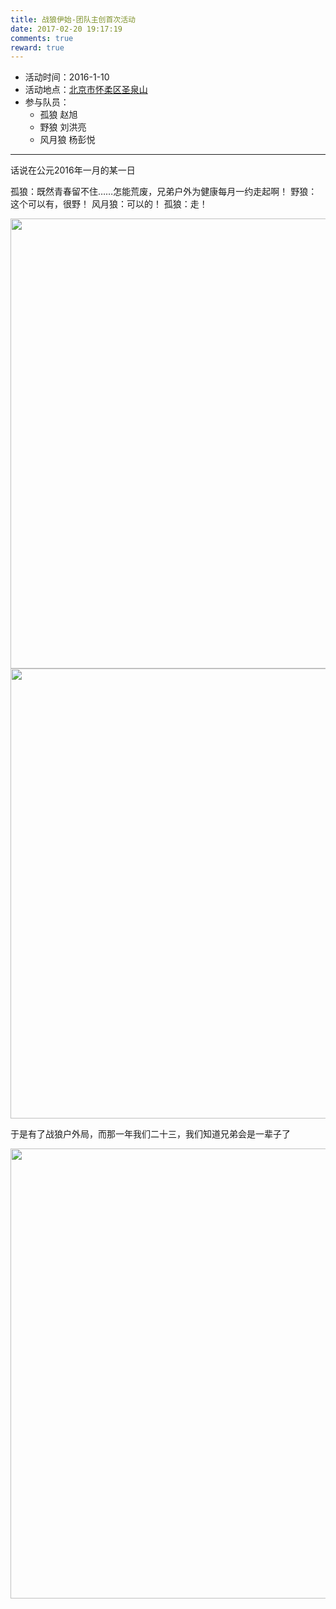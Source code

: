 ```yaml
---
title: 战狼伊始-团队主创首次活动
date: 2017-02-20 19:17:19
comments: true
reward: true
---
```


- 活动时间：2016-1-10
- 活动地点：[北京市怀柔区圣泉山](http://baike.baidu.com/view/4131784.htm)
- 参与队员：
  - 孤狼 赵旭
  - 野狼 刘洪亮
  - 风月狼 杨彭悦

---

话说在公元2016年一月的某一日

孤狼：既然青春留不住……怎能荒废，兄弟户外为健康每月一约走起啊！
野狼：这个可以有，很野！
风月狼：可以的！
孤狼：走！

<center><img src="http://x-wolf.win/images/2017-02-20/1-1.jpg" width="720px"></center>



<center><img src="http://x-wolf.win/images/2017-02-20/1-2.jpg" width="720px"></center>

于是有了战狼户外局，而那一年我们二十三，我们知道兄弟会是一辈子了

<center><img src="http://x-wolf.win/images/2017-02-20/1-3.jpg" width="720px"></center>





